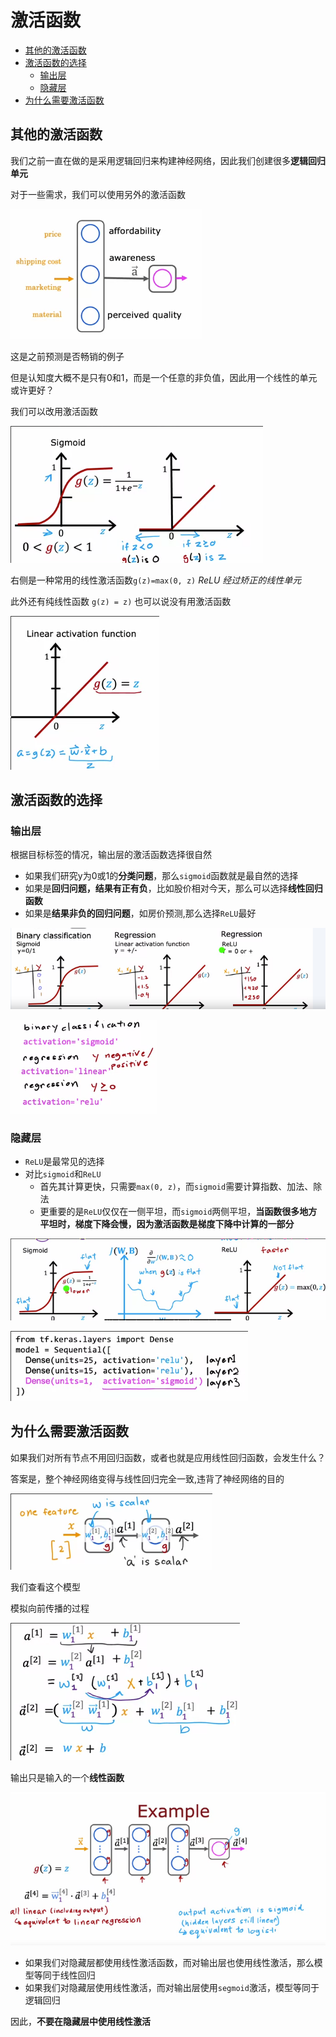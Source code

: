 # 激活函数
 
* [其他的激活函数](#其他的激活函数)
* [激活函数的选择](#激活函数的选择)
  * [输出层](#输出层)
  * [隐藏层](#隐藏层)
* [为什么需要激活函数](#为什么需要激活函数)

## 其他的激活函数

我们之前一直在做的是采用逻辑回归来构建神经网络，因此我们创建很多**逻辑回归单元**

对于一些需求，我们可以使用另外的激活函数

![](img/800b8a77.png)

这是之前预测是否畅销的例子

但是认知度大概不是只有0和1，而是一个任意的非负值，因此用一个线性的单元或许更好？

我们可以改用激活函数

![](img/97c00f22.png)

右侧是一种常用的线性激活函数`g(z)=max(0, z)` *ReLU* *经过矫正的线性单元*

此外还有纯线性函数 `g(z) = z)` 也可以说没有用激活函数

![](img/de4babfa.png)

## 激活函数的选择

### 输出层

根据目标标签的情况，输出层的激活函数选择很自然

* 如果我们研究y为0或1的**分类问题**，那么`sigmoid`函数就是最自然的选择
* 如果是**回归问题，结果有正有负**，比如股价相对今天，那么可以选择**线性回归函数**
* 如果是**结果非负的回归问题**，如房价预测,那么选择`ReLU`最好

![](img/e60b842b.png)

![](img/d85f5040.png)

### 隐藏层

* `ReLU`是最常见的选择
* 对比`sigmoid`和`ReLU`
    * 首先其计算更快，只需要`max(0, z)`，而`sigmoid`需要计算指数、加法、除法
    * 更重要的是`ReLU`仅仅在一侧平坦，而`sigmoid`两侧平坦，**当函数很多地方平坦时，梯度下降会慢，因为激活函数是梯度下降中计算的一部分**

![](img/bb61f586.png)

![](img/358b8963.png)

## 为什么需要激活函数

如果我们对所有节点不用回归函数，或者也就是应用线性回归函数，会发生什么？

答案是，整个神经网络变得与线性回归完全一致,违背了神经网络的目的

![](img/8623dddb.png)

我们查看这个模型

模拟向前传播的过程

![](img/65410480.png)

输出只是输入的一个**线性函数**

![](img/bec8e0bd.png)

* 如果我们对隐藏层都使用线性激活函数，而对输出层也使用线性激活，那么模型等同于线性回归
* 如果我们对隐藏层使用线性激活，而对输出层使用`segmoid`激活，模型等同于逻辑回归

因此，**不要在隐藏层中使用线性激活**
